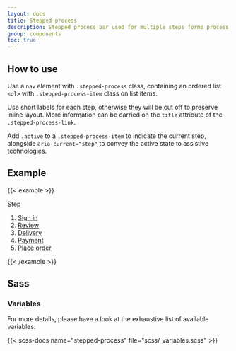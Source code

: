 ```yaml
---
layout: docs
title: Stepped process
description: Stepped process bar used for multiple steps forms process
group: components
toc: true
---
```


## How to use

Use a `nav` element with `.stepped-process` class, containing an ordered list `<ol>` with `.stepped-process-item` class on list items.

Use short labels for each step, otherwise they will be cut off to preserve inline layout. More information can be carried on the `title` attribute of the `.stepped-process-link`.

Add `.active` to a `.stepped-process-item` to indicate the current step, alongside `aria-current="step"` to convey the active state to assistive technologies.

## Example

{{< example >}}
<nav class="stepped-process" aria-label="Checkout process">
  <p class="float-start mt-2 me-2 fw-bold d-sm-none">Step</p>
  <ol>
    <li class="stepped-process-item">
      <a class="stepped-process-link" href="#" title="1. Sign in">Sign in</a>
    </li>
    <li class="stepped-process-item active">
      <a class="stepped-process-link" href="#" title="2. Review" aria-current="step">Review</a>
    </li>
    <li class="stepped-process-item">
      <a class="stepped-process-link" href="#" title="3. Delivery">Delivery</a>
    </li>
    <li class="stepped-process-item">
      <a class="stepped-process-link" href="#" title="4. Payment">Payment</a>
    </li>
    <li class="stepped-process-item">
      <a class="stepped-process-link" href="#" title="5. Place order">Place order</a>
    </li>
  </ol>
</nav>
{{< /example >}}

## Sass

### Variables

For more details, please have a look at the exhaustive list of available variables:

{{< scss-docs name="stepped-process" file="scss/_variables.scss" >}}